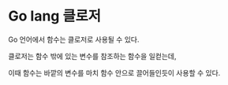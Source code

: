 # Go lang 클로저
Go 언어에서 함수는 클로저로 사용될 수 있다.

클로저는 함수 밖에 있는 변수를 참조하는 함수을 일컫는데,

이때 함수는 바깥의 변수를 마치 함수 안으로 끌어들인듯이 사용할 수 있다.